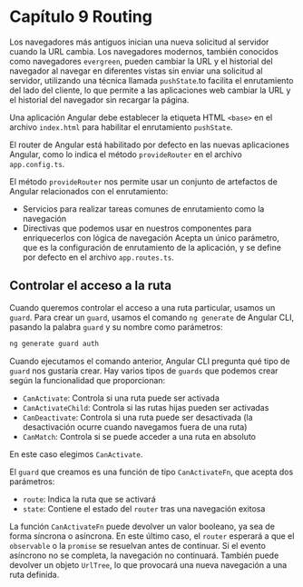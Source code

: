 # Capítulo 9 Routing

Los navegadores más antiguos inician una nueva solicitud al servidor cuando la URL cambia. Los navegadores modernos, también conocidos como navegadores `evergreen`, pueden cambiar la URL y el historial del navegador al navegar en diferentes vistas sin enviar una solicitud al servidor, utilizando una técnica llamada `pushState`.to facilita el enrutamiento del lado del cliente, lo que permite a las aplicaciones web cambiar la URL y el historial del navegador sin recargar la página.

Una aplicación Angular debe establecer la etiqueta HTML `<base>` en el archivo `index.html` para habilitar el enrutamiento `pushState`.

El router de Angular está habilitado por defecto en las nuevas aplicaciones Angular, como lo indica el método `provideRouter` en el archivo `app.config.ts`.

El método `provideRouter` nos permite usar un conjunto de artefactos de Angular relacionados con el enrutamiento:

- Servicios para realizar tareas comunes de enrutamiento como la navegación
- Directivas que podemos usar en nuestros componentes para enriquecerlos con lógica de navegación
  Acepta un único parámetro, que es la configuración de enrutamiento de la aplicación, y se define por defecto en el archivo `app.routes.ts`.

## Controlar el acceso a la ruta

Cuando queremos controlar el acceso a una ruta particular, usamos un `guard`. Para crear un `guard`, usamos el comando `ng generate` de Angular CLI, pasando la palabra `guard` y su nombre como parámetros:

```bash
ng generate guard auth
```
Cuando ejecutamos el comando anterior, Angular CLI pregunta qué tipo de `guard` nos gustaría crear. Hay varios tipos de `guards` que podemos crear según la funcionalidad que proporcionan:
* `CanActivate`: Controla si una ruta puede ser activada
* `CanActivateChild`: Controla si las rutas hijas pueden ser activadas
* `CanDeactivate`: Controla si una ruta puede ser desactivada (la desactivación ocurre cuando navegamos fuera de una ruta)
* `CanMatch`: Controla si se puede acceder a una ruta en absoluto

En este caso elegimos `CanActivate`.

El `guard` que creamos es una función de tipo `CanActivateFn`, que acepta dos parámetros:
* `route`: Indica la ruta que se activará
* `state`: Contiene el estado del `router` tras una navegación exitosa

La función `CanActivateFn` puede devolver un valor booleano, ya sea de forma síncrona o asíncrona. En este último caso, el `router` esperará a que el `observable` o la `promise` se resuelvan antes de continuar. Si el evento asíncrono no se completa, la navegación no continuará. También puede devolver un objeto `UrlTree`, lo que provocará una nueva navegación a una ruta definida.


